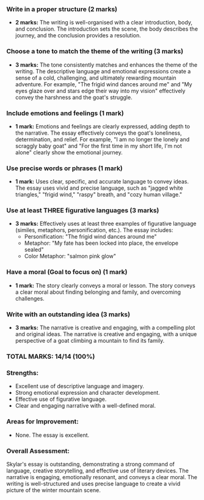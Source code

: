 ### Write in a proper structure (2 marks)

- **2 marks:** The writing is well-organised with a clear introduction, body, and conclusion. The introduction sets the scene, the body describes the journey, and the conclusion provides a resolution.

### Choose a tone to match the theme of the writing (3 marks)

- **3 marks:** The tone consistently matches and enhances the theme of the writing. The descriptive language and emotional expressions create a sense of a cold, challenging, and ultimately rewarding mountain adventure. For example, "The frigid wind dances around me" and "My eyes glaze over and stars edge their way into my vision" effectively convey the harshness and the goat's struggle.

### Include emotions and feelings (1 mark)

- **1 mark:** Emotions and feelings are clearly expressed, adding depth to the narrative. The essay effectively conveys the goat's loneliness, determination, and relief. For example, "I am no longer the lonely and scraggly baby goat" and "For the first time in my short life, I'm not alone" clearly show the emotional journey.

### Use precise words or phrases (1 mark)

- **1 mark:** Uses clear, specific, and accurate language to convey ideas. The essay uses vivid and precise language, such as "jagged white triangles," "frigid wind," "raspy" breath, and "cozy human village."

### Use at least THREE figurative languages (3 marks)

- **3 marks:** Effectively uses at least three examples of figurative language (similes, metaphors, personification, etc.). The essay includes:
  - Personification: "The frigid wind dances around me"
  - Metaphor: "My fate has been locked into place, the envelope sealed"
  - Color Metaphor: "salmon pink glow"

### Have a moral (Goal to focus on) (1 mark)

- **1 mark:** The story clearly conveys a moral or lesson. The story conveys a clear moral about finding belonging and family, and overcoming challenges.

### Write with an outstanding idea (3 marks)

- **3 marks:** The narrative is creative and engaging, with a compelling plot and original ideas. The narrative is creative and engaging, with a unique perspective of a goat climbing a mountain to find its family.

### TOTAL MARKS: 14/14 (100%)

### Strengths:

- Excellent use of descriptive language and imagery.
- Strong emotional expression and character development.
- Effective use of figurative language.
- Clear and engaging narrative with a well-defined moral.

### Areas for Improvement:

- None. The essay is excellent.

### Overall Assessment:

Skylar's essay is outstanding, demonstrating a strong command of language, creative storytelling, and effective use of literary devices. The narrative is engaging, emotionally resonant, and conveys a clear moral. The writing is well-structured and uses precise language to create a vivid picture of the winter mountain scene.
